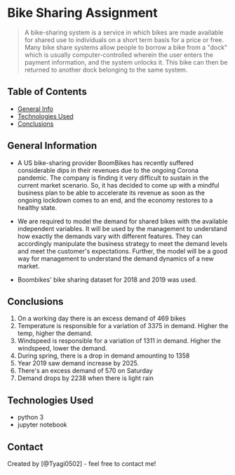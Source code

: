 # Bike Sharing Assignment

> A bike-sharing system is a service in which bikes are made available for shared use to individuals on a short term basis for a price or free. Many bike share systems allow people to borrow a bike from a "dock" which is usually computer-controlled wherein the user enters the payment information, and the system unlocks it. This bike can then be returned to another dock belonging to the same system.

## Table of Contents

* [General Info](#general-information)
* [Technologies Used](#technologies-used)
* [Conclusions](#conclusions)

## General Information

* A US bike-sharing provider BoomBikes has recently suffered considerable dips in their revenues due to the ongoing Corona pandemic. The company is finding it very difficult to sustain in the current market scenario. So, it has decided to come up with a mindful business plan to be able to accelerate its revenue as soon as the ongoing lockdown comes to an end, and the economy restores to a healthy state.

* We are required to model the demand for shared bikes with the available independent variables. It will be used by the management to understand how exactly the demands vary with different features. They can accordingly manipulate the business strategy to meet the demand levels and meet the customer's expectations. Further, the model will be a good way for management to understand the demand dynamics of a new market.

* Boombikes' bike sharing dataset for 2018 and 2019 was used.

## Conclusions

1. On a working day there is an excess demand of 469 bikes
2. Temperature is responsible for a variation of 3375 in demand. Higher the temp, higher the demand.
3. Windspeed is responsible for a variation of 1311 in demand. Higher the windspeed, lower the demand.
4. During spring, there is a drop in demand amounting to 1358
5. Year 2019 saw demand increase by 2025.
6. There's an excess demand of 570 on Saturday
7. Demand drops by 2238 when there is light rain

## Technologies Used

* python 3
* jupyter notebook

## Contact

Created by [@Tyagi0502] - feel free to contact me!

